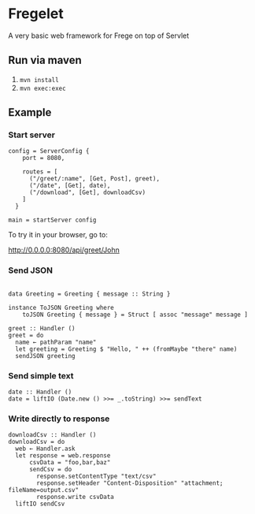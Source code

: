 # Fregelet
A very basic web framework for Frege on top of Servlet

## Run via maven

1. `mvn install`
1. `mvn exec:exec`

## Example

### Start server

```frege
config = ServerConfig {
    port = 8080,

    routes = [
      ("/greet/:name", [Get, Post], greet),
      ("/date", [Get], date),
      ("/download", [Get], downloadCsv)
    ]
  }

main = startServer config
```

To try it in your browser, go to: 

http://0.0.0.0:8080/api/greet/John

### Send JSON

```frege

data Greeting = Greeting { message :: String }

instance ToJSON Greeting where
    toJSON Greeting { message } = Struct [ assoc "message" message ]

greet :: Handler ()
greet = do
  name ← pathParam "name"
  let greeting = Greeting $ "Hello, " ++ (fromMaybe "there" name)
  sendJSON greeting

```

### Send simple text

```frege 
date :: Handler ()
date = liftIO (Date.new () >>= _.toString) >>= sendText

```

### Write directly to response

```frege 
downloadCsv :: Handler ()
downloadCsv = do
  web ← Handler.ask
  let response = web.response
      csvData = "foo,bar,baz"
      sendCsv = do
        response.setContentType "text/csv"
        response.setHeader "Content-Disposition" "attachment; fileName=output.csv"
        response.write csvData
  liftIO sendCsv


```
